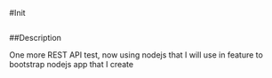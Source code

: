 #Init

```yarn
```

##Description

One more REST API test, now using nodejs that I will use in feature to bootstrap nodejs app that I create
